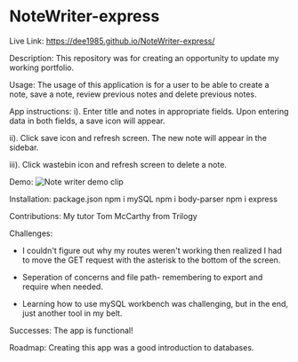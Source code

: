 # NoteWriter-express

Live Link: https://dee1985.github.io/NoteWriter-express/

Description:
This repository was for creating an opportunity to update my working portfolio.

Usage: 
The usage of this application is for a user to be able to create a note, save a note, review previous notes and delete previous notes. 

App instructions: 
i). Enter title and notes in appropriate fields. Upon entering data in both fields, a save icon will appear. 

ii). Click save icon and refresh screen. The new note will appear in the sidebar.

iii). Click wastebin icon and refresh screen to delete a note. 

Demo:
![Note writer demo clip](demo/demo.gif)

Installation:
package.json 
npm i mySQL
npm i body-parser
npm i express

Contributions: 
My tutor Tom McCarthy from Trilogy

Challenges: 
* I couldn't figure out why my routes weren't working then realized I had to move the GET request with the asterisk to the bottom of the screen. 

* Seperation of concerns and file path- remembering to export and require when needed. 

* Learning how to use mySQL workbench was challenging, but in the end, just another tool in my belt. 

Successes: 
The app is functional! 

Roadmap: Creating this app was a good introduction to databases. 
